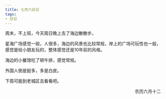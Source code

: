 ```yaml
---
title: 七月六日记
tags:
- 日记
---
```


周末，不上班，今天周日晚上去了海边散散步。

星海广场感觉一般，人很多，海边的风景也比较常规，岸上的广场可玩性也一般，感觉是给小朋友玩的，整体感觉还是10年前的风格。

海边的小餐馆吃了顿牛排，感觉常规。

外国人倒是挺多，多是白皮。

下周可能到老城区去看看吧。

<p align="right">农历六月十二</p>
